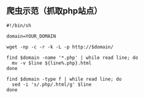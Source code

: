 爬虫示范（抓取php站点）
-------------------------

    #!/bin/sh

    domain=YOUR_DOMAIN

    wget -np -c -r -k -L -p http://$domain/

    find $domain -name '*.php' | while read line; do
      mv -v $line ${line%.php}.html
    done

    find $domain -type f | while read line; do
      sed -i 's/.php/.html/g' $line
    done
